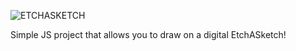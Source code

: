 ![ETCHASKETCH](https://github.com/Mammbo/etch-a-sketch/assets/113815614/36d9d93b-0f0c-48a5-bb04-dad7ad901a34)

Simple JS project that allows you to draw on a digital EtchASketch!
